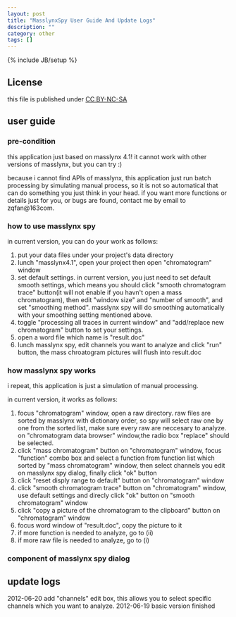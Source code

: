 ```yaml
---
layout: post
title: "MasslynxSpy User Guide And Update Logs"
description: ""
category: other
tags: []
---
```

{% include JB/setup %}
## License
this file is published under [CC BY-NC-SA](http://creativecommons.org/licenses/by-nc-sa/3.0/)

## user guide
### pre-condition
this application just based on masslynx 4.1! it cannot work with other versions of masslynx, but you can try :)

because i cannot find APIs of masslynx, this application just run batch processing by simulating manual process, so it is not so automatical that can do something you just think in your head. if you want more functions or details just for you, or bugs are found, contact me by email to zqfan@163com.

### how to use masslynx spy
in current version, you can do your work as follows:
1. put your data files under your project's data directory
1. lunch "masslynx4.1", open your project then open "chromatogram" window
1. set default settings. in current version, you just need to set default smooth settings, which means you should click "smooth chromatogram trace" button(it will not enable if you havn't open a mass chromatogram), then edit "window size" and "number of smooth", and set "smoothing method". masslynx spy will do smoothing automatically with your smoothing setting mentioned above.
1. toggle "processing all traces in current window" and "add/replace new chromatogram" button to set your settings.
1. open a word file which name is "result.doc"
1. lunch masslynx spy, edit channels you want to analyze and click "run" button, the mass chroatogram pictures will flush into result.doc

### how masslynx spy works
i repeat, this application is just a simulation of manual processing.

in current version, it works as follows:
1. focus "chromatogram" window, open a raw directory. raw files are sorted by masslynx with dictionary order, so spy will select raw one by one from the sorted list, make sure every raw are neccesary to analyze. on "chromatogram data browser" window,the radio box "replace" should be selected.
1. click "mass chromatogram" button on "chromatogram" window, focus "function" combo box and select a function from function list  which sorted by "mass chromatogram" window, then select channels you edit on masslynx spy dialog, finally click "ok" button
1. click "reset disply range to default" button on "chromatogram" window
1. click "smooth chromatogram trace" button on "chromatogram" window, use default settings and direcly click "ok" button on "smooth chromatogram" window
1. click "copy a picture of the chromatogram to the clipboard" button on "chromatogram" window
1. focus word window of "result.doc", copy the picture to it
1. if more function is needed to analyze, go to (ii)
1. if more raw file is needed to analyze, go to (i)

### component of masslynx spy dialog

## update logs
  2012-06-20 add "channels" edit box, this allows you to select specific channels which you want to analyze.
  2012-06-19 basic version finished
